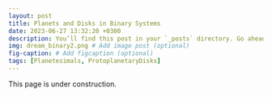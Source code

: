 ```yaml
---
layout: post
title: Planets and Disks in Binary Systems
date: 2023-06-27 13:32:20 +0300
description: You’ll find this post in your `_posts` directory. Go ahead and edit it and re-build the site to see your changes. # Add post description (optional)
img: dream_binary2.png # Add image post (optional)
fig-caption: # Add figcaption (optional)
tags: [Planetesimals, ProtoplanetaryDisks]
---
```


This page is under construction.